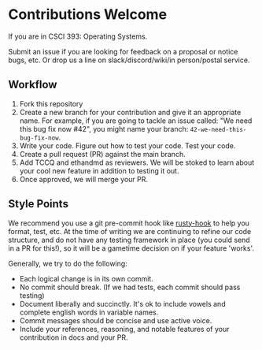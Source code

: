 # Contributions Welcome
If you are in CSCI 393: Operating Systems.

Submit an issue if you are looking for feedback on a proposal or notice bugs, etc. Or drop us a line on slack/discord/wiki/in person/postal service.

## Workflow
1. Fork this repository
2. Create a new branch for your contribution and give it an appropriate name.
For example, if you are going to tackle an issue called: "We need this bug fix now #42", you might name your branch:
`42-we-need-this-bug-fix-now`.
3. Write your code. Figure out how to test your code. Test your code.
4. Create a pull request (PR) against the main branch.
5. Add TCCQ and ethandmd as reviewers. We will be stoked to learn about your cool new feature in addition to testing it out.
6. Once approved, we will merge your PR.

## Style Points
We recommend you use a git pre-commit hook like [rusty-hook](https://github.com/swellaby/rusty-hook) to help you format, test, etc. At the time of
writing we are continuing to refine our code structure, and do not have any testing framework in place (you could send in a PR for this!), so 
it will be a gametime decision on if your feature 'works'.

Generally, we try to do the following:
- Each logical change is in its own commit.
- No commit should break. (If we had tests, each commit should pass testing)
- Document liberally and succinctly. It's ok to include vowels and complete english words in variable names.
- Commit messages should be concise and use active voice.
- Include your references, reasoning, and notable features of your contribution in docs and your PR.
